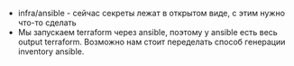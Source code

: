 * infra/ansible - сейчас секреты лежат в открытом виде, с этим нужно что-то сделать
* Мы запускаем terraform через ansible, поэтому у ansible есть весь output terraform. Возможно нам стоит переделать способ генерации inventory ansible.